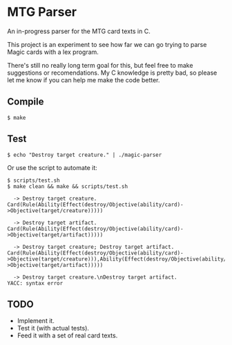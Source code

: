 # MTG Parser

An in-progress parser for the MTG card texts in C.

This project is an experiment to see how far we can go trying to parse
Magic cards with a lex program.

There's still no really long term goal for this, but feel free to make
suggestions or recomendations. My C knowledge is pretty bad, so please
let me know if you can help me make the code better.

## Compile

    $ make

## Test

    $ echo "Destroy target creature." | ./magic-parser

Or use the script to automate it:

    $ scripts/test.sh
    $ make clean && make && scripts/test.sh

      -> Destroy target creature.
    Card(Rule(Ability(Effect(destroy/Objective(ability/card)->Objective(target/creature)))))

      -> Destroy target artifact.
    Card(Rule(Ability(Effect(destroy/Objective(ability/card)->Objective(target/artifact)))))

      -> Destroy target creature; Destroy target artifact.
    Card(Rule(Ability(Effect(destroy/Objective(ability/card)->Objective(target/creature))),Ability(Effect(destroy/Objective(ability/card)->Objective(target/artifact)))))

      -> Destroy target creature.\nDestroy target artifact.
    YACC: syntax error

## TODO

- Implement it.
- Test it (with actual tests).
- Feed it with a set of real card texts.
